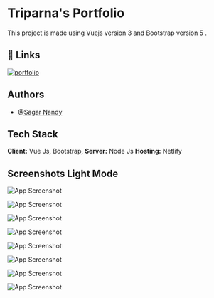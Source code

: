 
# Triparna's Portfolio

This project is made using Vuejs version 3 and Bootstrap version 5 . 


## 🔗 Links
[![portfolio](https://img.shields.io/badge/my_portfolio-000?style=for-the-badge&logo=ko-fi&logoColor=white)](https://triparnasarkar.netlify.app/)



## Authors

- [@Sagar Nandy](https://www.nandysagar.in)


## Tech Stack

**Client:** Vue Js, Bootstrap,
**Server:** Node Js
**Hosting:** Netlify


## Screenshots Light Mode

![App Screenshot](https://abstractdil.github.io/Front-End-Projects/Portfolio/Triparna/assets/site-preview/desktop/1.png)

![App Screenshot](https://abstractdil.github.io/Front-End-Projects/Portfolio/Triparna/assets/site-preview/desktop/2.png)

![App Screenshot](https://abstractdil.github.io/Front-End-Projects/Portfolio/Triparna/assets/site-preview/desktop/3.png)

![App Screenshot](https://abstractdil.github.io/Front-End-Projects/Portfolio/Triparna/assets/site-preview/desktop/4.png)

![App Screenshot](https://abstractdil.github.io/Front-End-Projects/Portfolio/Triparna/assets/site-preview/desktop/d1.png)

![App Screenshot](https://abstractdil.github.io/Front-End-Projects/Portfolio/Triparna/assets/site-preview/desktop/d2.png)

![App Screenshot](https://abstractdil.github.io/Front-End-Projects/Portfolio/Triparna/assets/site-preview/desktop/d3.png)

![App Screenshot](https://abstractdil.github.io/Front-End-Projects/Portfolio/Triparna/assets/site-preview/desktop/d4.png)

